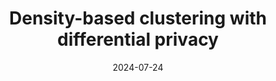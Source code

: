 ---
title: " Density-based clustering with differential privacy"
collection: publications
permalink: /publication/paper-15_Density based clustering with differential privacy
date: 2024-07-24
venue: 'Information Sciences'
link: 'https://doi.org/10.1016/j.ins.2024.121211'
paperurl: '/files/paper-15_Density based clustering with differential privacy/paper.pdf'
code: '/files/paper-15_Density based clustering with differential privacycite.bib'
citation: 'Fuyu Wu, Mingjing Du<sup>*<sup>, Qiang Zhi. Density-based clustering with differential privacy. Information Sciences.  &quot; <i>Information Sciences</i>,, 2024.'
---